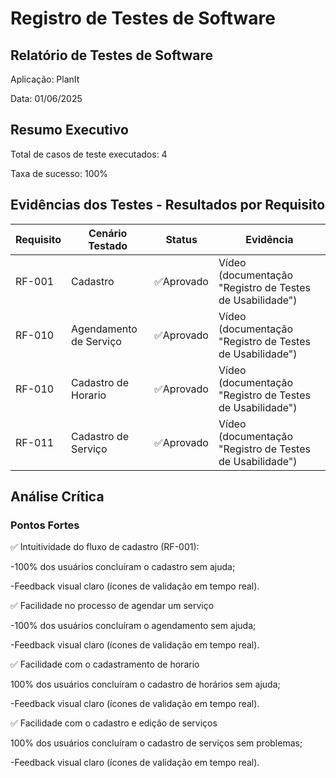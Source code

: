 # Registro de Testes de Software

## Relatório de Testes de Software
Aplicação: PlanIt

Data: 01/06/2025

## Resumo Executivo
Total de casos de teste executados: 4

Taxa de sucesso: 100%


## Evidências dos Testes - Resultados por Requisito

| Requisito | Cenário Testado | Status | Evidência|
|-----------|-----------------| ------ |----------|
| RF-001 | Cadastro | ✅Aprovado | Vídeo (documentação "Registro de Testes de Usabilidade") |
| RF-010 | Agendamento de Serviço | ✅Aprovado | Vídeo (documentação "Registro de Testes de Usabilidade") |
| RF-010 | Cadastro de Horario | ✅Aprovado | Vídeo (documentação "Registro de Testes de Usabilidade") |
| RF-011 | Cadastro de Serviço | ✅Aprovado | Vídeo (documentação "Registro de Testes de Usabilidade") |

## Análise Crítica
### Pontos Fortes
✅ Intuitividade do fluxo de cadastro (RF-001):

-100% dos usuários concluíram o cadastro sem ajuda;

-Feedback visual claro (ícones de validação em tempo real).


✅ Facilidade no processo de agendar um serviço

-100% dos usuários concluíram o agendamento sem ajuda;

-Feedback visual claro (ícones de validação em tempo real).


✅ Facilidade com o cadastramento de horario

100% dos usuários concluíram o cadastro de horários sem ajuda;

-Feedback visual claro (ícones de validação em tempo real).


✅ Facilidade com o cadastro e edição de serviços

100% dos usuários concluíram o cadastro de serviços sem problemas;

-Feedback visual claro (ícones de validação em tempo real).
